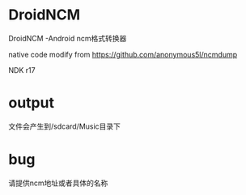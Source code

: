 # DroidNCM
DroidNCM -Android ncm格式转换器


 native code modify from https://github.com/anonymous5l/ncmdump

  NDK r17
  
 # output
 
 文件会产生到/sdcard/Music目录下
  
# bug
请提供ncm地址或者具体的名称
